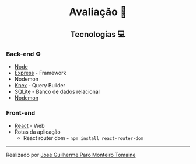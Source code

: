 <h1 align="center">
  Avaliação 📖
</h1>

<h2 align="center">
  Tecnologias 💻
</h2>

### Back-end ⚙

- [Node](https://nodejs.org/en/)
- [Express](https://expressjs.com/pt-br/) - Framework
- Nodemon
- [Knex](http://knexjs.org/) - Query Builder
- [SQLite](https://www.sqlite.org/index.html) - Banco de dados relacional
- [Nodemon](https://nodemon.io/)


### Front-end

- [React](https://pt-br.reactjs.org/) - Web
- Rotas da aplicação
  - React router dom - `npm install react-router-dom`

--------

Realizado por [José Guilherme Paro Monteiro Tomaine](https://www.linkedin.com/in/jos%C3%A9-guilherme-paro-monteiro-tomaine-03540265/)

